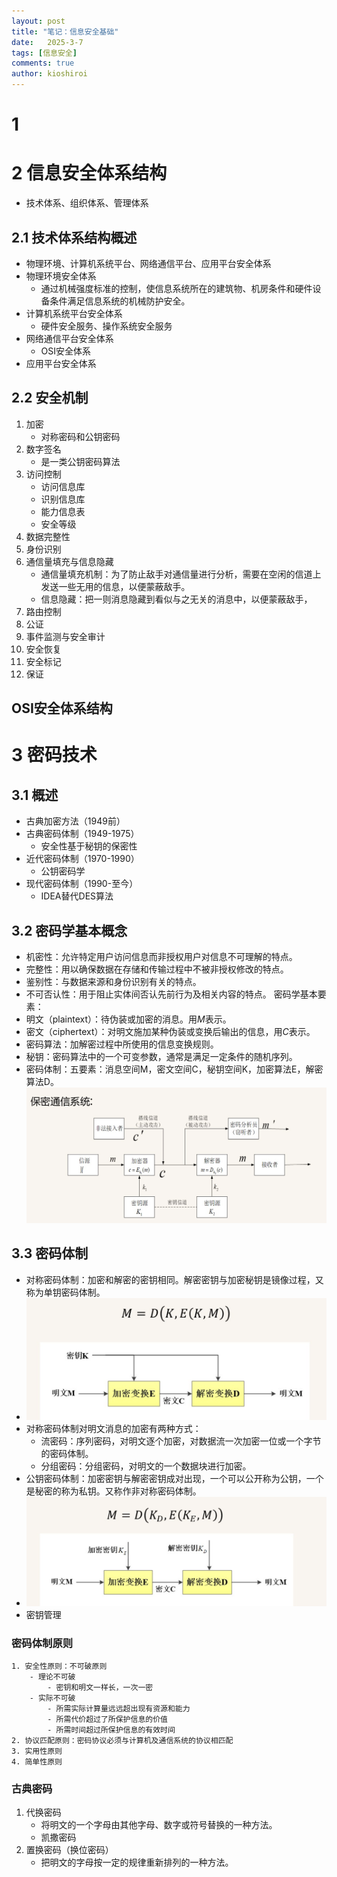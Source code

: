 ```yaml
---
layout: post
title: "笔记：信息安全基础"
date:   2025-3-7
tags: [信息安全]
comments: true
author: kioshiroi
---
```

# 1 

# 2 信息安全体系结构
- 技术体系、组织体系、管理体系
## 2.1 技术体系结构概述
- 物理环境、计算机系统平台、网络通信平台、应用平台安全体系
- 物理环境安全体系
    - 通过机械强度标准的控制，使信息系统所在的建筑物、机房条件和硬件设备条件满足信息系统的机械防护安全。
- 计算机系统平台安全体系
    - 硬件安全服务、操作系统安全服务
- 网络通信平台安全体系
    - OSI安全体系
- 应用平台安全体系
## 2.2 安全机制
1. 加密
    - 对称密码和公钥密码
2. 数字签名
    - 是一类公钥密码算法
3. 访问控制
    - 访问信息库
    - 识别信息库
    - 能力信息表
    - 安全等级
4. 数据完整性
5. 身份识别
6. 通信量填充与信息隐藏
    - 通信量填充机制：为了防止敌手对通信量进行分析，需要在空闲的信道上发送一些无用的信息，以便蒙蔽敌手。
    - 信息隐藏：把一则消息隐藏到看似与之无关的消息中，以便蒙蔽敌手，
7. 路由控制
8. 公证
9. 事件监测与安全审计
10. 安全恢复
11. 安全标记
12. 保证

## OSI安全体系结构

# 3 密码技术
## 3.1 概述
- 古典加密方法（1949前）
- 古典密码体制（1949-1975）
    - 安全性基于秘钥的保密性
- 近代密码体制（1970-1990）
    - 公钥密码学 
- 现代密码体制（1990-至今）
    - IDEA替代DES算法
## 3.2 密码学基本概念
- 机密性：允许特定用户访问信息而非授权用户对信息不可理解的特点。
- 完整性：用以确保数据在存储和传输过程中不被非授权修改的特点。
- 鉴别性：与数据来源和身份识别有关的特点。
- 不可否认性：用于阻止实体间否认先前行为及相关内容的特点。
密码学基本要素：
- 明文（plaintext）：待伪装或加密的消息。用$M$表示。
- 密文（ciphertext）：对明文施加某种伪装或变换后输出的信息，用$C$表示。
- 密码算法：加解密过程中所使用的信息变换规则。
- 秘钥：密码算法中的一个可变参数，通常是满足一定条件的随机序列。
- 密码体制：五要素：消息空间M，密文空间C，秘钥空间K，加密算法E，解密算法D。
![](../images/20250307/11-06-39.png)
## 3.3 密码体制
- 对称密码体制：加密和解密的密钥相同。解密密钥与加密秘钥是镜像过程，又称为单钥密码体制。
- ![](../images/20250307/11-11-07.png)
- 对称密码体制对明文消息的加密有两种方式：
    - 流密码：序列密码，对明文逐个加密，对数据流一次加密一位或一个字节的密码体制。
    - 分组密码：分组密码，对明文的一个数据块进行加密。
- 公钥密码体制：加密密钥与解密密钥成对出现，一个可以公开称为公钥，一个是秘密的称为私钥。又称作非对称密码体制。
- ![](../images/20250307/11-16-19.png)
- 密钥管理


### 密码体制原则
    1. 安全性原则：不可破原则
        - 理论不可破
            - 密钥和明文一样长，一次一密
        - 实际不可破
            - 所需实际计算量远远超出现有资源和能力
            - 所需代价超过了所保护信息的价值
            - 所需时间超过所保护信息的有效时间
    2. 协议匹配原则：密码协议必须与计算机及通信系统的协议相匹配
    3. 实用性原则
    4. 简单性原则

### 古典密码
1. 代换密码
    - 将明文的一个字母由其他字母、数字或符号替换的一种方法。
    - 凯撒密码
2. 置换密码（换位密码）
    - 把明文的字母按一定的规律重新排列的一种方法。 